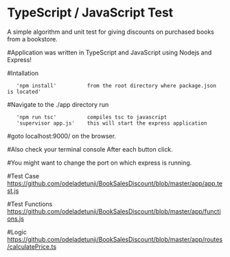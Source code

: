 # TypeScript / JavaScript Test
A simple algorithm and unit test for giving discounts on purchased books from a bookstore.

#Application was written in TypeScript and JavaScript using Nodejs and Express!

#Intallation

       'npm install'          from the root directory where package.json is located'
 
#Navigate to the ./app directory run

       'npm run tsc'          compiles tsc to javascript
       'supervisor app.js'    this will start the express application

#goto localhost:9000/ on the browser. 

#Also check your terminal console After each button click. 

#You might want to change the port on which express is running. 

#Test Case
https://github.com/odeladetunji/BookSalesDiscount/blob/master/app/app.test.js

#Test Functions
https://github.com/odeladetunji/BookSalesDiscount/blob/master/app/functions.js

#Logic
https://github.com/odeladetunji/BookSalesDiscount/blob/master/app/routes/calculatePrice.ts

